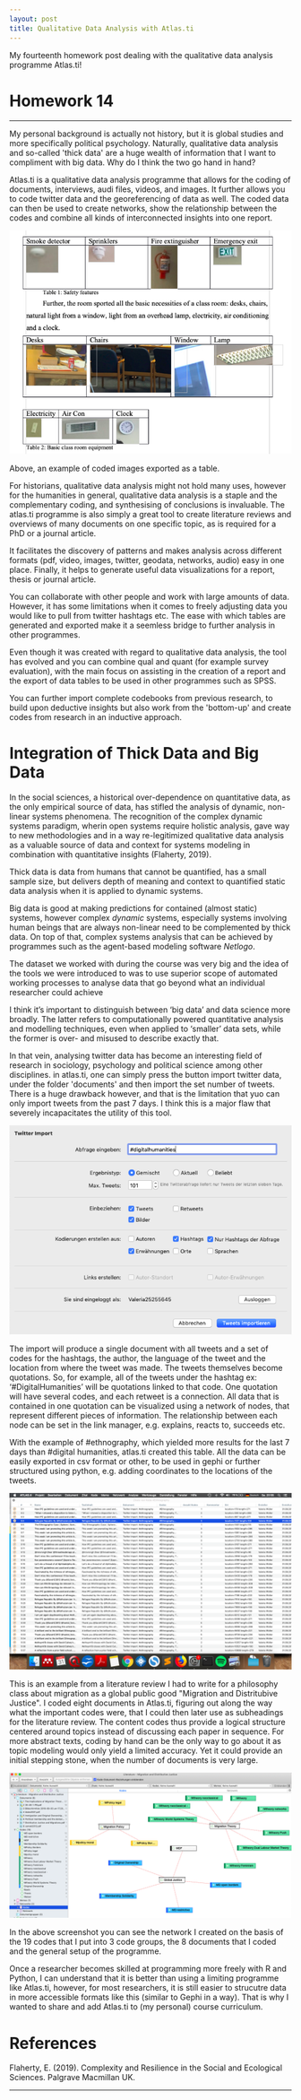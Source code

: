 ```yaml
---
layout: post
title: Qualitative Data Analysis with Atlas.ti
---
```



My fourteenth homework post dealing with the qualitative data analysis programme Atlas.ti!
<!-- more -->

# Homework 14

***

My personal background is actually not history, but it is global studies and more specifically political psychology. Naturally, qualitative data analysis and so-called 'thick data' are a huge wealth of information that I want to compliment with big data. Why do I think the two go hand in hand?

Atlas.ti is a qualitative data analysis programme that allows for the coding of documents, interviews, audi files, videos, and images. It further allows you to code twitter data and the georeferencing of data as well. The coded data can then be used to create networks, show the relationship between the codes and combine all kinds of interconnected insights into one report. 

![exampleimages](/img/Imagetable.png)

Above, an example of coded images exported as a table. 

For historians, qualitative data analysis might not hold many uses, however for the humanities in general, qualitative data analysis is a staple and the complementary coding, and synthesising of conclusions is invaluable. The atlas.ti programme is also simply a great tool to create literature reviews and overviews of many documents on one specific topic, as is required for a PhD or a journal article.

It facilitates the discovery of patterns and makes analysis across different formats (pdf, video, images, twitter, geodata, networks, audio) easy in one place. Finally, it helps to generate useful data visualizations for a report, thesis or journal article.

You can collaborate with other people and work with large amounts of data. However, it has some limitations when it comes to freely adjusting data you would like to pull from twitter hashtags etc. The ease with which tables are generated and exported make it a seemless bridge to further analysis in other programmes.

Even though it was created with regard to qualitative data analysis, the tool has evolved and you can combine qual and quant (for example survey evaluation), with the main focus on assisting in the creation of a report and the export of data tables to be used in other programmes such as SPSS.

You can further import complete codebooks from previous research, to build upon deductive insights but also work from the 'bottom-up' and create codes from research in an inductive approach.
 
# Integration of Thick Data and Big Data

In the social sciences, a historical over-dependence on quantitative data, as the only empirical source of data, has stifled the analysis of dynamic, non-linear systems phenomena. The recognition of the complex dynamic systems paradigm, wherin open systems require holistic analysis, gave way to new methodologies and in a way re-legitimized qualitative data analysis as a valuable source of data and context for systems modeling in combination with quantitative insights (Flaherty, 2019).

Thick data is data from humans that cannot be quantified, has a small sample size, but delivers depth of meaning and context to quantified static data analysis when it is applied to dynamic systems.

Big data is good at making predictions for contained (almost static) systems, however complex *dynamic* systems, especially systems involving human beings that are always non-linear need to be complemented by thick data. On top of that, complex systems analysis that can be achieved by programmes such as the agent-based modeling software *Netlogo*. 

The dataset we worked with during the course was very big and the idea of the tools we were introduced to was to use superior scope of automated working processes to analyse data that go beyond what an individual researcher could achieve

I think it’s important to distinguish between ‘big data’ and data science more broadly. The latter refers to computationally powered quantitative analysis and modelling techniques, even when applied to ‘smaller’ data sets, while the former is over- and misused to describe exactly that. 

In that vein, analysing twitter data has become an interesting field of research in sociology, psychology and political science among other disciplines. in atlas.ti, one can simply press the button import twitter data, under the folder 'documents' and then import the set number of tweets. There is a huge drawback however, and that is the limitation that yuo can only import tweets from the past 7 days. I think this is a major flaw that severely incapacitates the utility of this tool.

![twitterimport](/img/Tweetimport.png)

The import will produce a single document with all tweets and a set of codes for the hashtags, the author, the language of the tweet and the location from where the tweet was made. The tweets themselves become quotations. So, for example, all of the tweets under the hashtag ex: ‘#DigitalHumanities’ will be quotations linked to that code. One quotation will have several codes, and each retweet is a connection. All data that is contained in one quotation can be visualized using a network of nodes, that represent different pieces of information. The relationship between each node can be set in the link manager, e.g. explains, reacts to, succeeds etc.

With the example of #ethnography, which yielded more results for the last 7 days than #digital humanities, atlas.ti created this table. All the data can be easily exported in csv format or other, to be used in gephi or further structured using python, e.g. adding coordinates to the locations of the tweets.

![Table](/img/Table_Atlas.ti.png)

This is an example from a literature review I had to write for a philosophy class about migration as a global public good "Migration and Distritubive Justice". I coded eight documents in Atlas.ti, figuring out along the way what the important codes were, that I could then later use as subheadings for the literature review. The content codes thus provide a logical structure centered around topics instead of discussing each paper in sequence. For more abstract texts, coding by hand can be the only way to go about it as topic modeling would only yield a limited accuracy. Yet it could provide an initial stepping stone, when the number of documents is very large. 

![Alles](/img/Alles.png)

In the above screenshot you can see the network I created on the basis of the 19 codes that I put into 3 code groups, the 8 documents that I coded and the general setup of the programme.

Once a researcher becomes skilled at programming more freely with R and Python, I can understand that it is better than using a limiting programme like Atlas.ti, however, for most researchers, it is still easier to strucutre data in more accessible formats like this (similar to Gephi in a way). That is why I wanted to share and add Atlas.ti to (my personal) course curriculum.


# References

Flaherty, E. (2019). Complexity and Resilience in the Social and Ecological Sciences. Palgrave Macmillan UK.








***
